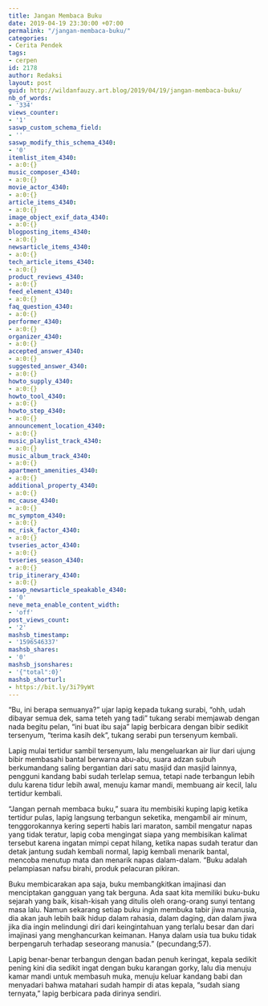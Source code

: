 ```yaml
---
title: Jangan Membaca Buku
date: 2019-04-19 23:30:00 +07:00
permalink: "/jangan-membaca-buku/"
categories:
- Cerita Pendek
tags:
- cerpen
id: 2178
author: Redaksi
layout: post
guid: http://wildanfauzy.art.blog/2019/04/19/jangan-membaca-buku/
nb_of_words:
- '334'
views_counter:
- '1'
saswp_custom_schema_field:
- ''
saswp_modify_this_schema_4340:
- '0'
itemlist_item_4340:
- a:0:{}
music_composer_4340:
- a:0:{}
movie_actor_4340:
- a:0:{}
article_items_4340:
- a:0:{}
image_object_exif_data_4340:
- a:0:{}
blogposting_items_4340:
- a:0:{}
newsarticle_items_4340:
- a:0:{}
tech_article_items_4340:
- a:0:{}
product_reviews_4340:
- a:0:{}
feed_element_4340:
- a:0:{}
faq_question_4340:
- a:0:{}
performer_4340:
- a:0:{}
organizer_4340:
- a:0:{}
accepted_answer_4340:
- a:0:{}
suggested_answer_4340:
- a:0:{}
howto_supply_4340:
- a:0:{}
howto_tool_4340:
- a:0:{}
howto_step_4340:
- a:0:{}
announcement_location_4340:
- a:0:{}
music_playlist_track_4340:
- a:0:{}
music_album_track_4340:
- a:0:{}
apartment_amenities_4340:
- a:0:{}
additional_property_4340:
- a:0:{}
mc_cause_4340:
- a:0:{}
mc_symptom_4340:
- a:0:{}
mc_risk_factor_4340:
- a:0:{}
tvseries_actor_4340:
- a:0:{}
tvseries_season_4340:
- a:0:{}
trip_itinerary_4340:
- a:0:{}
saswp_newsarticle_speakable_4340:
- '0'
neve_meta_enable_content_width:
- 'off'
post_views_count:
- '2'
mashsb_timestamp:
- '1596546337'
mashsb_shares:
- '0'
mashsb_jsonshares:
- '{"total":0}'
mashsb_shorturl:
- https://bit.ly/3i79yWt
---
```


“Bu, ini berapa semuanya?” ujar lapig kepada tukang surabi, “ohh, udah dibayar semua dek, sama teteh yang tadi” tukang serabi memjawab dengan nada begitu pelan, “ini buat ibu saja” lapig berbicara dengan bibir sedikit tersenyum, “terima kasih dek”, tukang serabi pun tersenyum kembali.

Lapig mulai tertidur sambil tersenyum, lalu mengeluarkan air liur dari ujung bibir membasahi bantal berwarna abu-abu, suara adzan subuh berkumandang saling bergantian dari satu masjid dan masjid lainnya, pengguni kandang babi sudah terlelap semua, tetapi nade terbangun lebih dulu karena tidur lebih awal, menuju kamar mandi, membuang air kecil, lalu tertidur kembali.

“Jangan pernah membaca buku,” suara itu membisiki kuping lapig ketika tertidur pulas, lapig langsung terbangun seketika, mengambil air minum, tenggorokannya kering seperti habis lari maraton, sambil mengatur napas yang tidak teratur, lapig coba mengingat siapa yang membisikan kalimat tersebut karena ingatan mimpi cepat hilang, ketika napas sudah teratur dan detak jantung sudah kembali normal, lapig kembali menarik bantal, mencoba menutup mata dan menarik napas dalam-dalam. “Buku adalah pelampiasan nafsu birahi, produk pelacuran pikiran.

Buku membicarakan apa saja, buku membangkitkan imajinasi dan menciptakan gangguan yang tak berguna. Ada saat kita memiliki buku-buku sejarah yang baik, kisah-kisah yang ditulis oleh orang-orang sunyi tentang masa lalu. Namun sekarang setiap buku ingin membuka tabir jiwa manusia, dia akan jauh lebih baik hidup dalam rahasia, dalam daging, dan dalam jiwa jika dia ingin melindungi diri dari keingintahuan yang terlalu besar dan dari imajinasi yang menghancurkan keimanan. Hanya dalam usia tua buku tidak berpengaruh terhadap seseorang manusia.” (pecundang;57).

Lapig benar-benar terbangun dengan badan penuh keringat, kepala sedikit pening kini dia sedikit ingat dengan buku karangan gorky, lalu dia menuju kamar mandi untuk membasuh muka, menuju keluar kandang babi dan menyadari bahwa matahari sudah hampir di atas kepala, “sudah siang ternyata,” lapig berbicara pada dirinya sendiri.